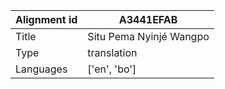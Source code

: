 |Alignment id | A3441EFAB
| --- | --- 
|Title | Situ Pema Nyinjé Wangpo 
|Type | translation
|Languages | ['en', 'bo']